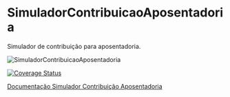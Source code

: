 # SimuladorContribuicaoAposentadoria
Simulador de contribuição para aposentadoria.

![SimuladorContribuicaoAposentadoria](https://github.com/GlerystonMatos/SimuladorContribuicaoAposentadoria/workflows/SimuladorContribuicaoAposentadoria/badge.svg)

<a href='https://coveralls.io/github/GlerystonMatos/SimuladorContribuicaoAposentadoria?branch=master'><img src='https://coveralls.io/repos/github/GlerystonMatos/SimuladorContribuicaoAposentadoria/badge.svg?branch=master' alt='Coverage Status' /></a>

<a href='https://simulador-contribuicao-api.herokuapp.com/swagger/index.html'>Documentação Simulador Contribuição Aposentadoria</a>
